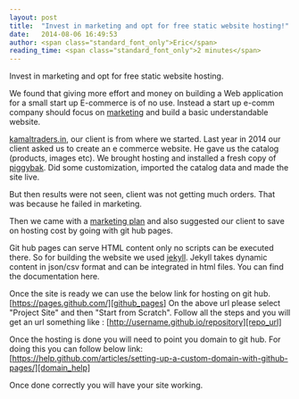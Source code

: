 ```yaml
---
layout: post
title:  "Invest in marketing and opt for free static website hosting!"
date:   2014-08-06 16:49:53
author: <span class="standard_font_only">Eric</span>
reading_time: <span class="standard_font_only">2 minutes</span>
---
```

<p class = "standard_font">
Invest in marketing and opt for free static website hosting.

We found that giving more effort and money on building a Web application for a small start up E-commerce is of no use. Instead a start up e-comm company should focus on [marketing][kodeplay] and build a basic understandable website.

[kamaltraders.in][kamaltraders], our client is from where we started.
Last year in 2014 our client asked us to create an e commerce website. He gave us the catalog (products, images etc). We brought hosting and installed a fresh copy of [piggybak][piggybak].
Did some customization, imported the catalog data and made the site live. 
</p>
<!--more-->
<p class = "standard_font">
But then results were not seen, client was not getting much orders. That was because he failed in marketing.

Then we came with a [marketing plan][kodeplay]  and also suggested our client to save on hosting cost by going with git hub pages.

Git hub pages can serve HTML content only no scripts can be executed there.
So for building the website we used [jekyll][jekyll]. Jekyll takes dynamic content in json/csv format and can be integrated in html files. You can find the documentation here.

Once the site is ready we can use the below link for hosting on git hub.
[https://pages.github.com/][github_pages]
On the above url please select "Project Site" and then "Start from Scratch".
Follow all the steps and you will get an url something like : [http://username.github.io/repository][repo_url]

Once the hosting is done you will need to point you domain to git hub. For doing this you can follow below link:
[https://help.github.com/articles/setting-up-a-custom-domain-with-github-pages/][domain_help]

Once done correctly you will have your site working.
</p>

[kodeplay]: http://kodeplay.com/
[kamaltraders]: http://kamaltraders.in/
[piggybak]: http://piggybak.org/
[jekyll]: http://jekyllrb.com/
[github_pages]: https://pages.github.com/
[repo_url]: http://username.github.io/repository
[domain_help]: https://help.github.com/articles/setting-up-a-custom-domain-with-github-pages/
